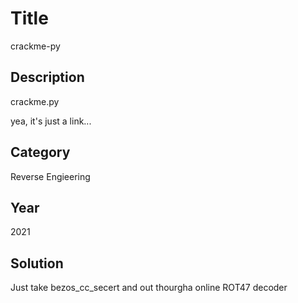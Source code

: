 # Title
crackme-py

## Description
crackme.py

yea, it's just a link...

## Category
Reverse Engieering

## Year
2021

## Solution
Just take bezos_cc_secert and out thourgha  online ROT47 decoder